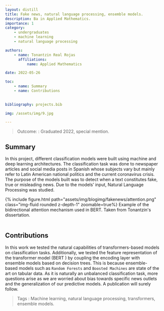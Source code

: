 ```yaml
---
layout: distill
title: Fake news, natural language processing, ensemble models.
description: Ba in Applied Mathematics. 
importance: 1
category: 
    - undergraduates
    - machine learning
    - natural language processing

authors: 
    - name: Tonantzin Real Rojas
      affiliations: 
          name: Applied Mathematics

date: 2022-05-26

toc: 
    - name: Summary
    - name: Contributions
    
    
bibliography: projects.bib 

img: /assets/img/9.jpg

---
```


> Outcome:
: Graduated 2022, special mention. 

## Summary

In this project, different classification models were built using
machine and deep learning architectures. The classification task was
done to newspaper articles and social media posts in Spanish whose
subjects vary but mainly refer to Latin American national politics and
the current coronavirus crisis. The purpose of the models built was
to detect when a text constitutes fake, true or misleading news. Due
to the models’ input, Natural Language Processing was studied.

<div class="row mt-3">
    <div class="col-sm-1 mt-3 mt-md-0">
    </div>
    <div class="col-sm-10 mt-3 mt-md-0">
        {% include figure.html path="assets/img/blogimg/fakenews/attention.png" class="img-fluid rounded z-depth-1" zoomable=true%}
        Example of the bidirectional attention mechanism used in BERT. Taken from Tonantzin's dissertation.
    </div>
    <div class="col-sm-1 mt-3 mt-md-0">
    </div>
</div>

<br>

## Contributions

In this work we tested the natural capabilities of transformers-based
models on classification tasks. Additionally, we tested the feature
representation of the transformer model (BERT <d-cite
key="Vaswani2017"></d-cite>) by coupling the encoding layer with
ensemble models based on decision trees. This is because
ensemble-based models such as `Random Forests` and `Boosted Machines`
are state of the art on tabular data. As it is naturally an unbalanced
classification task, more questions arise as we are worried about bias
towards specific news outlets and the generalization of our predictive 
models. <d-footnote>A publication will surely
follow.</d-footnote>

> Tags
:   Machine learning, natural language processing, transformers,
    ensemble models.
